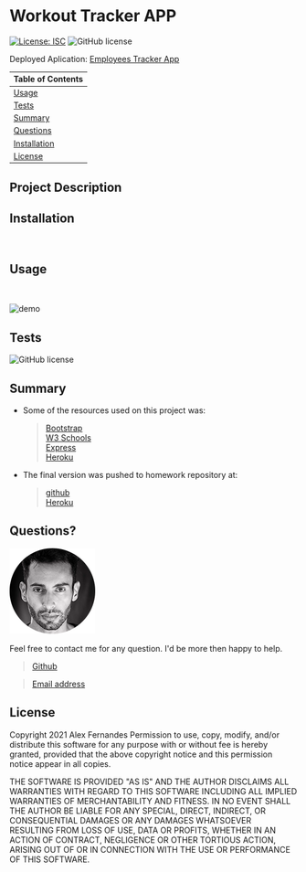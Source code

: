 # Workout Tracker APP

[![License: ISC](https://img.shields.io/badge/License-ISC-blue.svg)](https://opensource.org/licenses/ISC)
![GitHub license](https://img.shields.io/badge/Made%20by-%40aafernands-orange)

Deployed Aplication:
[Employees Tracker App](https://my-employees-app.herokuapp.com/)

| Table of Contents             |
| ----------------------------- |
| [Usage](#Usage)               |
| [Tests](#Tests)               |
| [Summary](#Summary)           |
| [Questions](#Questions)       |
| [Installation](#Installation) |
| [License](#License)           |

## Project Description



## Installation



<br>

## Usage

<br>

![demo](./public/assets/images/demo.gif)

## Tests

![GitHub license](https://img.shields.io/badge/tests-100%25-success)

## Summary

- Some of the resources used on this project was:

  > [Bootstrap](https://getbootstrap.com/)<br /> [W3 Schools](https://www.w3schools.com/) <br/> [Express](https://www.npmjs.com/package/express)<br /> [Heroku](https://www.w3schools.com/)<br />

- The final version was pushed to homework repository at:
  > [github](https://github.com/aafernands/employee-directory-app)<br/> [Heroku](https://my-employees-app.herokuapp.com/)

## Questions?

![alt text](./public/assets/images/alex.png)

Feel free to contact me for any question. I'd be more then happy to help.

> [Github](https://github.com/aafernands)

> [Email address](alexfernands@outlook.com)

## License

Copyright 2021 Alex Fernandes
Permission to use, copy, modify, and/or distribute this software for any purpose with or without fee is hereby granted, provided that the above copyright notice and this permission notice appear in all copies.

THE SOFTWARE IS PROVIDED "AS IS" AND THE AUTHOR DISCLAIMS ALL WARRANTIES WITH REGARD TO THIS SOFTWARE INCLUDING ALL IMPLIED WARRANTIES OF MERCHANTABILITY AND FITNESS. IN NO EVENT SHALL THE AUTHOR BE LIABLE FOR ANY SPECIAL, DIRECT, INDIRECT, OR CONSEQUENTIAL DAMAGES OR ANY DAMAGES WHATSOEVER RESULTING FROM LOSS OF USE, DATA OR PROFITS, WHETHER IN AN ACTION OF CONTRACT, NEGLIGENCE OR OTHER TORTIOUS ACTION, ARISING OUT OF OR IN CONNECTION WITH THE USE OR PERFORMANCE OF THIS SOFTWARE.













